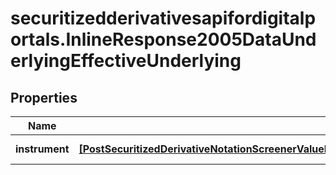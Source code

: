 # securitizedderivativesapifordigitalportals.InlineResponse2005DataUnderlyingEffectiveUnderlying

## Properties

Name | Type | Description | Notes
------------ | ------------- | ------------- | -------------
**instrument** | [**[PostSecuritizedDerivativeNotationScreenerValueRangesGetDataUnderlyingEffectiveUnderlyingInstrumentItems]**](PostSecuritizedDerivativeNotationScreenerValueRangesGetDataUnderlyingEffectiveUnderlyingInstrumentItems.md) | Underlying instruments. | [optional] 


